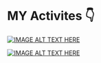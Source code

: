 # MY Activites 👇

[![IMAGE ALT TEXT HERE](https://github.com/bacdillon/activities...../blob/main/img/project%20gallery.jpg)](https://bacdillon.github.io/activities...../)


[![IMAGE ALT TEXT HERE](https://github.com/bacdillon/UiPath/blob/main/CRM%20Alfred%20Bot/img/Alfred%20Action.jpg)](https://youtu.be/KPr6PRxbiIo)
